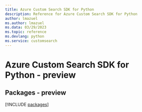 ```yaml
---
title: Azure Custom Search SDK for Python
description: Reference for Azure Custom Search SDK for Python
author: lmazuel
ms.author: lmazuel
ms.data: 03/29/2023
ms.topic: reference
ms.devlang: python
ms.service: customsearch
---
```

# Azure Custom Search SDK for Python - preview
## Packages - preview
[!INCLUDE [packages](custom-search-index.md)]
